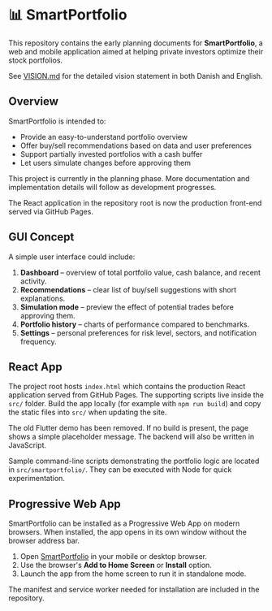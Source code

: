 # 📊 SmartPortfolio

This repository contains the early planning documents for **SmartPortfolio**, a web and mobile application aimed at helping private investors optimize their stock portfolios.

See [VISION.md](VISION.md) for the detailed vision statement in both Danish and English.

## Overview

SmartPortfolio is intended to:

- Provide an easy-to-understand portfolio overview
- Offer buy/sell recommendations based on data and user preferences
- Support partially invested portfolios with a cash buffer
- Let users simulate changes before approving them

This project is currently in the planning phase. More documentation and implementation details will follow as development progresses.

The React application in the repository root is now the production front-end served via GitHub Pages.

## GUI Concept

A simple user interface could include:

1. **Dashboard** – overview of total portfolio value, cash balance, and recent activity.
2. **Recommendations** – clear list of buy/sell suggestions with short explanations.
3. **Simulation mode** – preview the effect of potential trades before approving them.
4. **Portfolio history** – charts of performance compared to benchmarks.
5. **Settings** – personal preferences for risk level, sectors, and notification frequency.


## React App

The project root hosts `index.html` which contains the production React application served from GitHub Pages. The supporting scripts live inside the `src/` folder. Build the app locally (for example with `npm run build`) and copy the static files into `src/` when updating the site.

The old Flutter demo has been removed. If no build is present, the page shows a simple placeholder message. The backend will also be written in JavaScript.

Sample command-line scripts demonstrating the portfolio logic are located in `src/smartportfolio/`. They can be executed with Node for quick experimentation.


## Progressive Web App

SmartPortfolio can be installed as a Progressive Web App on modern browsers. When installed, the app opens in its own window without the browser address bar.

1. Open [SmartPortfolio](https://morninj.github.io/SmartPortfolio/) in your mobile or desktop browser.
2. Use the browser's **Add to Home Screen** or **Install** option.
3. Launch the app from the home screen to run it in standalone mode.

The manifest and service worker needed for installation are included in the repository.
